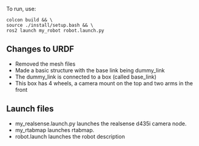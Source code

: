 To run, use:

```
colcon build && \
source ./install/setup.bash && \
ros2 launch my_robot robot.launch.py
```

## Changes to URDF

- Removed the mesh files
- Made a basic structure with the base link being dummy_link
- The dummy_link is connected to a box (called base_link)
- This box has 4 wheels, a camera mount on the top and two arms in the front

## Launch files
- my_realsense.launch.py launches the realsense d435i camera node.
- my_rtabmap launches rtabmap.
- robot.launch launches the robot description

